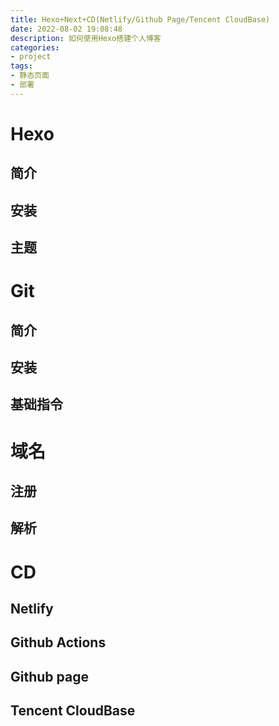 ```yaml
---
title: Hexo+Next+CD(Netlify/Github Page/Tencent CloudBase)
date: 2022-08-02 19:08:48
description: 如何使用Hexo搭建个人博客
categories:
- project
tags:
- 静态页面
- 部署
---
```


# Hexo



## 简介



## 安装



## 主题



# Git



## 简介



## 安装



## 基础指令



# 域名



## 注册



## 解析



# CD



## Netlify





## Github Actions





## Github page





## Tencent CloudBase



